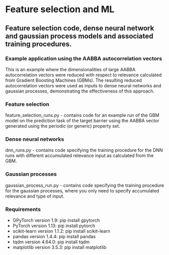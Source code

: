 # Feature selection and ML
## Feature selection code, dense neural network and gaussian process models and associated training procedures.
### Example application using the AABBA autocorrelation vectors
This is an example where the dimensionalities of large AABBA autocorrelation vectors were reduced with respect to relevance calculated from Gradient Boosting Machines (GBMs). The resulting reduced autocorrelation vectors were used as inputs to dense neural networks and gaussian processes, demonstrating the effectiveness of this approach. 
### Feature selection
feature_selection_runs.py - contains code for an example run of the GBM model on the prediction task of the target barrier using the AABBA vector generated using the periodic (or generic) property set.
### Dense neural networks
dnn_runs.py - contains code specifying the training procedure for the DNN runs with different accumulated relevance input as calculated from the GBM. 
### Gaussian processes
gaussian_process_run.py - contains code specifying the training procedure for the gaussian processes, where you only need to specify accumulated relevance and type of input.


### Requirements
- GPyTorch version 1.9: pip install gpytorch
- PyTorch version 1.13: pip install pytorch
- scikit-learn version 1.1.2: pip install scikit-learn
- pandas version 1.4.4: pip install pandas
- tqdm version 4.64.0: pip install tqdm
- matplotlib version 3.5.3: pip install matplotlib
